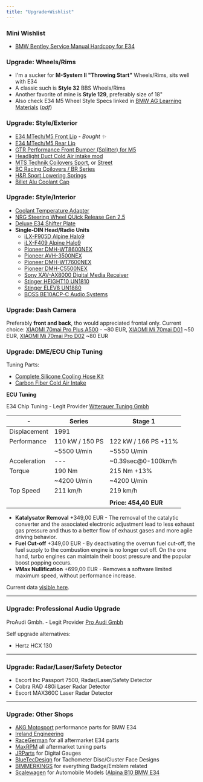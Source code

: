 ```yaml
---
title: "Upgrade+Wishlist"
---
```


### Mini Wishlist

* [BMW Bentley Service Manual Hardcopy for E34](https://racegerman.com/collections/e34-all-products/products/bmw-bentley-service-manuals?variant=41851859009690) 

### Upgrade: Wheels/Rims

* I'm a sucker for **M-System II "Throwing Start"** Wheels/Rims, sits well with E34
* A classic such is **Style 32** BBS Wheels/Rims
* Another favorite of mine is **Style 129**, preferably size of 18"
* Also check E34 M5 Wheel Style Specs linked in [BMW AG Learning Materials](/bmw-ag-e34-learning-materials) (*[pdf](https://www.myclassicparts.com/wp-content/uploads/2021/10/07_BMW_E34_M5_Wheel_Style_Specs_Options.pdf)*)

### Upgrade: Style/Exterior

* [E34 MTech/M5 Front Lip](https://racegerman.com/collections/e34-all-products/products/e34-mtech-lip) - *Bought ✨*
* [E34 MTech/M5 Rear Lip](https://www.myclassicparts.com/product/bmw-e34-parts/)
* [GTR Performance Front Bumper (Splitter) for M5](https://protuning.com/en/63584-gtr-performance-front-bumper-splitter-for-e34-m5)
* [Headlight Duct Cold Air intake mod](https://racegerman.com/products/e34-headlight-duct)
* [MTS Technik Coilovers Sport](https://racegerman.com/collections/e34-all-products/products/mts-technik-e34-coilovers-sport), or [Street](https://racegerman.com/collections/e34-all-products/products/mts-technik-e34-coilovers-street)
* [BC Racing Coilovers / BR Series](https://racegerman.com/collections/e34-all-products/products/bmw-e34-bc-racing-coilovers-br-series)
* [H&R Sport Lowering Springs](https://racegerman.com/collections/e34-all-products/products/e34-h-r-sport-lowering-springs)
* [Billet Alu Coolant Cap](https://racegerman.com/collections/e34-all-products/products/billet-aluminum-coolant-cap)

### Upgrade: Style/Interior

* [Coolant Temperature Adapter](https://racegerman.com/collections/e34-all-products/products/coolant-temperature-sender-adapter)
* [NRG Steering Wheel QUick Release Gen 2.5](https://racegerman.com/collections/e34-all-products/products/nrg-steering-wheel-quick-release-gen-2-5)
* [Deluxe E34 Shifter Plate](https://racegerman.com/collections/e34-all-products/products/deluxe-e34-shifter-surround)
* **Single-DIN Head/Radio Units**
  - [iLX-F905D Alpine Halo9](https://www.alpine.co.uk/p/Products/SingleView/ilx-f905d)
  - [iLX-F409 Alpine Halo9](https://www.crutchfield.com/S-epQGUVTntkv/p_500ILXF409/Alpine-Halo9-iLX-F409.html)
  - [Pioneer DMH-WT8600NEX](https://www.pioneerelectronics.com/PUSA/Car/NEX/DMH-WT8600NEX)
  - [Pioneer AVH-3500NEX](https://www.pioneerelectronics.com/PUSA/Car/DVD+Receivers/AVH-3500NEX)
  - [Pioneer DMH-WT7600NEX](https://www.pioneerelectronics.com/PUSA/Car/Digital+Media+Receivers/DMH-WT7600NEX)
  - [Pioneer DMH-C5500NEX](https://www.pioneerelectronics.com/PUSA/Car/NEX/DMH-C5500NEX)
  - [Sony XAV-AX8000 Digital Media Receiver](https://www.sony.com/lr/electronics/in-car-receivers-players/xav-ax8000)
  - [Stinger HEIGHT10 UN1810](https://stingerelectronics.com/products/heigh10)
  - [Stinger ELEV8 UN1880](https://stingerelectronics.com/products/elev8)
  - [BOSS BE10ACP-C Audio Systems](https://www.crutchfield.com/S-w4K1oaGwJfJ/p_104BE10ACC/Boss-BE10ACP-C.html)

### Upgrade: Dash Camera

Preferably **front and back**, tho would appreciated frontal only.
Current choice: [XIAOMI 70mai Pro Plus A500](https://www.olx.ba/artikal/42297713/xiaomi-70mai-dash-cam-pro-plus-a500-recording-camera/) - ~80 EUR, [XIAOMI Mi 70mai D01](https://sync.ba/product/xiaomi-mi-70mai-d01-dash-cam/) ~50 EUR, [XIAOMI Mi 70mai Pro D02](https://sync.ba/product/xiaomi-mi-70mai-pro-d02-dash-cam/) ~80 EUR

### Upgrade: DME/ECU Chip Tuning 

Tuning Parts:

* [Complete Silicone Cooling Hose Kit](https://racegerman.com/collections/e34-all-products/products/copy-of-complete-e34-silicone-cooling-hose-kit-m30-535i)
* [Carbon Fiber Cold Air Intake](https://racegerman.com/collections/e34-all-products/products/budget-carbon-fiber-cold-air-intake)

**ECU Tuning**

E34 Chip Tuning - Legit Provider [Wtterauer Tuning Gmbh](https://wetterauer-tuning.de/)

| -            | Series           | Stage 1                  |
| ------------ | ---------------- | ------------------------ |
| Displacement | 1991             |                       |
| Performance  | 110 kW / 150 PS  | 122 kW / 166 PS +11%     |
|              | ~5500 U/min   | ~5550 U/min           |
| Acceleration | ---              | ~0.39sec@0-100km/h |
| Torque       | 190 Nm           | 215 Nm +13%              |
|              | ~4200 U/min   | ~4200 U/min           |
| Top Speed    | 211 km/h         | 219 km/h                 |
|              |                  |                       |
|              |                  | **Price: 454,40 EUR**        |

* **Katalysator Removal** +349,00 EUR - The removal of the catalytic converter and the associated electronic adjustment lead to less exhaust gas pressure and thus to a better flow of exhaust gases and more agile driving behavior.
* **Fuel Cut-off** +349,00 EUR - By deactivating the overrun fuel cut-off, the fuel supply to the combustion engine is no longer cut off. On the one hand, turbo engines can maintain their boost pressure and the popular boost popping occurs.
* **VMax Nullification** +699,00 EUR - Removes a software limited maximum speed, without performance increase.

Current data [visible here](https://www.e34wiki.de/index.php/Fahrleistungen).

---

### Upgrade: Professional Audio Upgrade

ProAudi Gmbh. - Legit Provider [Pro Audi Gmbh](https://www.pro-audio-gmbh.com/)
	
Self upgrade alternatives:
- Hertz HCX 130

---

### Upgrade: Radar/Laser/Safety Detector
- Escort Inc Passport 7500, Radar/Laser/Safety Detector
- Cobra RAD 480i Laser Radar Detector
- Escort MAX360C Laser Radar Detector

---

### Upgrade: Other Shops
- [AKG Motosport](https://akgmotorsport.com/product-category/5-series/e34-1989-1995/) performance parts for BMW E34
- [Ireland Engineering](https://www.iemotorsport.com/product-category/other-bmws/other-bmws-e34-parts/)
- [RaceGerman](https://racegerman.com/collections/e34-all-products) for all aftermarket E34 parts
- [MaxRPM](https://www.maxrpm.de/Home) all aftermarket tuning parts
- [JRParts](https://www.etsy.com/shop/JRparts) for Digital Gauges
- [BlueTecDesign](https://www.etsy.com/shop/BluTecDesign) for Tachometer Disc/Cluster Face Designs
- [BIMMERKINGS](https://www.etsy.com/shop/BIMMERKINGS) for everything Badge/Emblem related
- [Scalewagen](https://www.etsy.com/shop/Scalewagen) for Automobile Models ([Alpina B10 BMW E34](https://www.etsy.com/listing/1452059132/alpina-b10-bmw-e34-alpina-blue-1994)